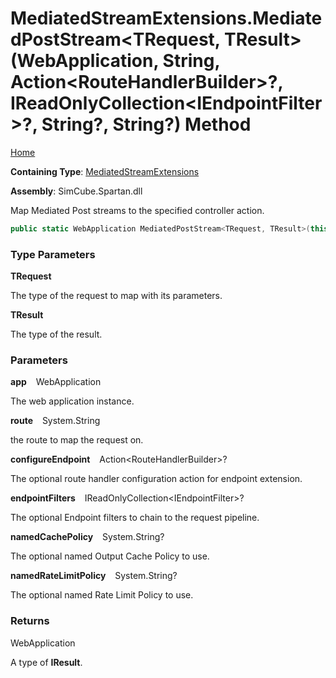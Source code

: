 # MediatedStreamExtensions\.MediatedPostStream\<TRequest, TResult\>\(WebApplication, String, Action\<RouteHandlerBuilder\>?, IReadOnlyCollection\<IEndpointFilter\>?, String?, String?\) Method

[Home](../../../../README.md)

**Containing Type**: [MediatedStreamExtensions](../README.md)

**Assembly**: SimCube\.Spartan\.dll

  
Map Mediated Post streams to the specified controller action\.

```csharp
public static WebApplication MediatedPostStream<TRequest, TResult>(this WebApplication app, string route, Action<RouteHandlerBuilder>? configureEndpoint = null, IReadOnlyCollection<IEndpointFilter>? endpointFilters = null, string? namedCachePolicy = null, string? namedRateLimitPolicy = null) where TRequest : SimCube.Spartan.Interfaces.IMediatedStream<TResult>
```

### Type Parameters

**TRequest**

The type of the request to map with its parameters\.

**TResult**

The type of the result\.

### Parameters

**app** &ensp; WebApplication

The web application instance\.

**route** &ensp; System\.String

the route to map the request on\.

**configureEndpoint** &ensp; Action\<RouteHandlerBuilder\>?

The optional route handler configuration action for endpoint extension\.

**endpointFilters** &ensp; IReadOnlyCollection\<IEndpointFilter\>?

The optional Endpoint filters to chain to the request pipeline\.

**namedCachePolicy** &ensp; System\.String?

The optional named Output Cache Policy to use\.

**namedRateLimitPolicy** &ensp; System\.String?

The optional named Rate Limit Policy to use\.

### Returns

WebApplication

A type of **IResult**\.